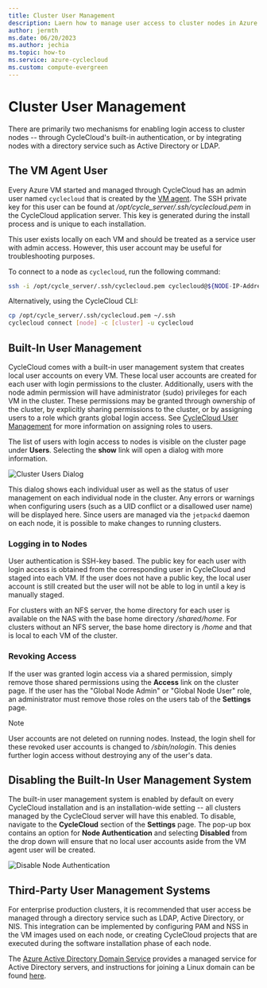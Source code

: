 ```yaml
---
title: Cluster User Management
description: Laern how to manage user access to cluster nodes in Azure CycleCloud. Enable sign-in access to cluster nodes through CycleCloud or a third-party user management system.
author: jermth
ms.date: 06/20/2023
ms.author: jechia
ms.topic: how-to
ms.service: azure-cyclecloud
ms.custom: compute-evergreen
---
```


# Cluster User Management

There are primarily two mechanisms for enabling login access to cluster nodes -- through CycleCloud's built-in authentication, or by integrating nodes with a directory service such as Active Directory or LDAP.

## The VM Agent User

Every Azure VM started and managed through CycleCloud has an admin user named `cyclecloud` that is created by the [VM agent](/azure/virtual-machines/extensions/agent-linux). The SSH private key for this user can be found at */opt/cycle_server/.ssh/cyclecloud.pem* in the CycleCloud application server. This key is generated during the install process and is unique to each installation.

This user exists locally on each VM and should be treated as a service user with admin access. However, this user account may be useful for troubleshooting purposes.

To connect to a node as `cyclecloud`, run the following command:

```bash
ssh -i /opt/cycle_server/.ssh/cyclecloud.pem cyclecloud@${NODE-IP-Address}
```

Alternatively, using the CycleCloud CLI:

```bash
cp /opt/cycle_server/.ssh/cyclecloud.pem ~/.ssh 
cyclecloud connect [node] -c [cluster] -u cyclecloud
```

## Built-In User Management

CycleCloud comes with a built-in user management system that creates local user accounts on every VM. These local user accounts are created for each user with login permissions to the cluster. Additionally, users with the node admin permission will have administrator (sudo) privileges for each VM in the cluster. These permissions may be granted through ownership of the cluster, by explicitly sharing permissions to the cluster, or by assigning users to a role which grants global login access. See [CycleCloud User Management](~/concepts/user-management.md) for more information on assigning roles to users.

The list of users with login access to nodes is visible on the cluster page under **Users**. Selecting the **show** link will open a dialog with more information.

![Cluster Users Dialog](~/images/cluster_users_dialog.png)

This dialog shows each individual user as well as the status of user management on each individual node in the cluster. Any errors or warnings when configuring users (such as a UID conflict or a disallowed user name) will be displayed here. Since users are managed via the `jetpackd` daemon on each node, it is possible to make changes to running clusters.

### Logging in to Nodes

User authentication is SSH-key based. The public key for each user with login access is obtained from the corresponding user in CycleCloud and staged into each VM. If the user does not have a public key, the local user account is still created but the user will not be able to log in until a key is manually staged.

For clusters with an NFS server, the home directory for each user is available on the NAS with the base home directory */shared/home*. For clusters without an NFS server, the base home directory is */home* and that is local to each VM of the cluster.

### Revoking Access

If the user was granted login access via a shared permission, simply remove those shared permissions using the **Access** link on the cluster page. If the user has the "Global Node Admin" or "Global Node User" role, an administrator must remove those roles on the users tab of the **Settings** page. 

> [!NOTE]
> User accounts are not deleted on running nodes. Instead, the login shell for these revoked user accounts is changed to */sbin/nologin*. This denies further login access without destroying any of the user's data.

## Disabling the Built-In User Management System

The built-in user management system is enabled by default on every CycleCloud installation and is an installation-wide setting -- all clusters managed by the CycleCloud server will have this enabled. To disable, navigate to the **CycleCloud** section of the **Settings** page. The pop-up box contains an option for **Node Authentication** and selecting **Disabled** from the drop down will ensure that no local user accounts aside from the VM agent user will be created.

![Disable Node Authentication](~/images/node_auth_disabled.png)

## Third-Party User Management Systems

For enterprise production clusters, it is recommended that user access be managed through a directory service such as LDAP, Active Directory, or NIS. This integration can be implemented by configuring PAM and NSS in the VM images used on each node, or creating CycleCloud projects that are executed during the software installation phase of each node.

The [Azure Active Directory Domain Service](/azure/active-directory-domain-services/) provides a managed service for Active Directory servers, and instructions for joining a Linux domain can be found [here](/azure/active-directory-domain-services/active-directory-ds-join-rhel-linux-vm).
